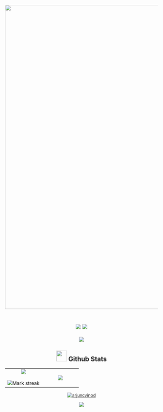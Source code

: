 <div align="center">
 <!-- <img src="https://media.giphy.com/media/v1.Y2lkPTc5MGI3NjExcG13MDF4ZDR1NGhtaHkzaGVsdHU1MG02NXFzMHNuNTl0YmFteDZodSZlcD12MV9pbnRlcm5hbF9naWZfYnlfaWQmY3Q9Zw/l0HlyLQsbvhciAuKA/giphy.gif"> -->
  <!--<img src="https://media.giphy.com/media/v1.Y2lkPTc5MGI3NjExenV5Z3BpaW1rc2lkMG5wNmR4b2t1a2JqYXFhdWlxZzUxNXVyYmp5ZCZlcD12MV9pbnRlcm5hbF9naWZfYnlfaWQmY3Q9Zw/nPxVvyTWo1aIU/giphy.gif" width="1000"> -->
 <!-- <img src="https://media.giphy.com/media/v1.Y2lkPTc5MGI3NjExOHdya3ZuMTFiZTdvZ21odzBpMjFpZW4zZGJmZTB2a3BoOXJtMG5kbCZlcD12MV9pbnRlcm5hbF9naWZfYnlfaWQmY3Q9Zw/l0Iy2PyFmAFOC7m24/giphy.gif"> -->
 <img src="https://media.giphy.com/media/v1.Y2lkPTc5MGI3NjExcm8xNDE0NW45ZHFpNjdkMTl5NTZiejJwN3QzYW96ZHpocjY1MDZ1MyZlcD12MV9pbnRlcm5hbF9naWZfYnlfaWQmY3Q9Zw/Nx0rz3jtxtEre/giphy.gif" width=1000
</div>

<h1 align="center"><img src="https://media.giphy.com/media/v1.Y2lkPTc5MGI3NjExdWJpY3cyOWQwOHd0bndtcWFnZmk0ZzkwcHVkdWdrMW9sbTNpaHhiciZlcD12MV9pbnRlcm5hbF9naWZfYnlfaWQmY3Q9dHM/3ohs4f2bZ4jSd2q5tS/giphy.gif"> <img src="https://media.giphy.com/media/v1.Y2lkPTc5MGI3NjExa2RzYTNpZnB6azBndTYwdDAxaTlqeGMxbzJsYmw4NXg2aTQ3N204aCZlcD12MV9pbnRlcm5hbF9naWZfYnlfaWQmY3Q9cw/zWjigLtE4DzZOJ7bsc/giphy.gif"></h1>

<p  align="center">
<img src="https://user-images.githubusercontent.com/73097560/115834477-dbab4500-a447-11eb-908a-139a6edaec5c.gif">             
<br>

## <img src="https://media.giphy.com/media/iY8CRBdQXODJSCERIr/giphy.gif" width="35"><b> Github Stats </b>
<p align="center">
<table align="center">
<tr border="none">
<td width="50%" align="center">
  <img  align="center"  src="https://github-readme-stats.vercel.app/api?username=alexanderleonidas&theme=midnight-purple&show_icons=true&count_private=true" />
  <br></br>
  <img  title="🔥 Get streak stats for your profile at git.io/streak-stats" alt="Mark streak" src="https://github-readme-streak-stats.herokuapp.com/?user=Lozzio99&theme=midnight-purple&hide_border=false" /> 
</td>

<td width="50%" align="center"><img  align="center"  src="https://github-readme-stats.anuraghazra1.vercel.app/api/top-langs/?username=alexanderleonidas&theme=midnight-purple&hide_border=false&no-bg=true&no-frame=true&langs_count=10"/></td>
</tr>
</table>
<p align="center"> <a href="https://github.com/ryo-ma/github-profile-trophy"><img src="https://github-profile-trophy.vercel.app/?username=alexanderleonidas&layout=compact&theme=radical&column=7&row=1&margin-w=15&margin-h=15" alt="arjuncvinod" /></a></p></p>
<p  align="center">
<img src="https://user-images.githubusercontent.com/73097560/115834477-dbab4500-a447-11eb-908a-139a6edaec5c.gif">             
<br> 

<!--
**alexanderleonidas/alexanderleonidas** is a ✨ _special_ ✨ repository because its `README.md` (this file) appears on your GitHub profile.

Here are some ideas to get you started:

- 🔭 I’m currently working on ...
- 🌱 I’m currently learning ...
- 👯 I’m looking to collaborate on ...
- 🤔 I’m looking for help with ...
- 💬 Ask me about ...
- 📫 How to reach me: ...
- 😄 Pronouns: ...
- ⚡ Fun fact: ...
-->
